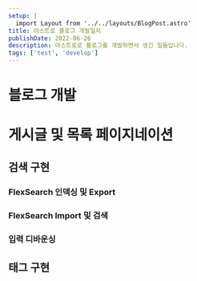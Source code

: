 ```yaml
---
setup: |
  import Layout from '../../layouts/BlogPost.astro'
title: 아스트로 블로그 개발일지
publishDate: 2022-06-26
description: 아스트로로 블로그를 개발하면서 생긴 일들입니다.
tags: ['test', 'develop']
---
```


# 블로그 개발

# 게시글 및 목록 페이지네이션

## 검색 구현

### FlexSearch 인덱싱 및 Export

### FlexSearch Import 및 검색

### 입력 디바운싱

## 태그 구현
